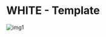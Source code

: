 # WHITE - Template 

![img1](https://cloud.githubusercontent.com/assets/25200958/24360146/8a3cb2c8-1317-11e7-89e7-5a8ddc217979.png)
